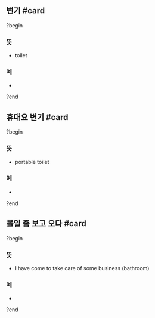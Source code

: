 ## 변기 #card
?begin
### 뜻
- toilet
### 예
-
<!--SR:!2025-08-21,9,250-->
?end


## 휴대요 변기 #card
?begin
### 뜻
- portable toilet
### 예
-
<!--SR:!2025-08-22,5,246-->
?end

## 볼일 좀 보고 오다 #card
?begin
### 뜻
- I have come to take care of some business (bathroom)
### 예
-
<!--SR:!2025-09-04,36,210-->
?end
